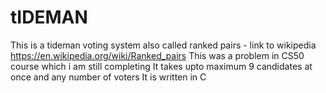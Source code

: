 # tIDEMAN
This is a tideman voting system also called ranked pairs - link to wikipedia https://en.wikipedia.org/wiki/Ranked_pairs
This was a problem in CS50 course which i am still completing
It takes upto maximum 9 candidates at once and any number of voters
It is written in C
